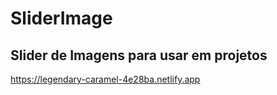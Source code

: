 # SliderImage

## Slider de Imagens para usar em projetos

https://legendary-caramel-4e28ba.netlify.app
